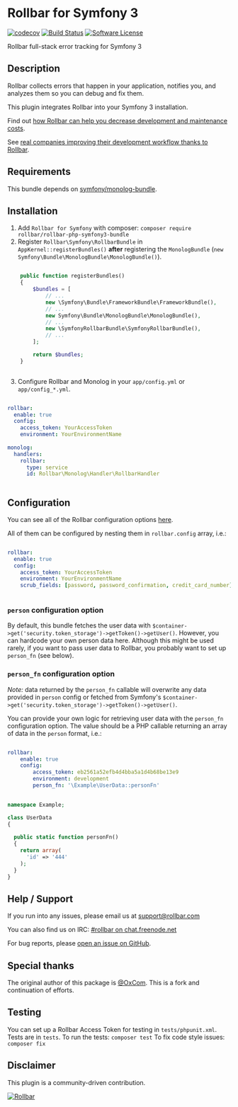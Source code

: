 # Rollbar for Symfony 3
[![codecov](https://codecov.io/gh/rollbar/rollbar-php-symfony3-bundle/branch/master/graph/badge.svg)](https://codecov.io/gh/rollbar/rollbar-php-symfony3-bundle)
[![Build Status](https://travis-ci.org/rollbar/rollbar-php-symfony3-bundle.svg?branch=master)](https://travis-ci.org/rollbar/rollbar-php-symfony3-bundle)
[![Software License](https://img.shields.io/badge/license-MIT-brightgreen.svg?style=flat-square)](LICENSE)

Rollbar full-stack error tracking for Symfony 3

## Description
Rollbar collects errors that happen in your application, notifies you, and analyzes them so you can debug and fix them.

This plugin integrates Rollbar into your Symfony 3 installation.

Find out [how Rollbar can help you decrease development and maintenance costs](https://rollbar.com/features/).

See [real companies improving their development workflow thanks to Rollbar](https://rollbar.com/customers/).

## Requirements

This bundle depends on [symfony/monolog-bundle](https://github.com/symfony/monolog-bundle).

## Installation
1. Add `Rollbar for Symfony` with composer: `composer require rollbar/rollbar-php-symfony3-bundle`
2. Register `Rollbar\Symfony\RollbarBundle` in `AppKernel::registerBundles()` **after** registering the `MonologBundle` (`new Symfony\Bundle\MonologBundle\MonologBundle()`).

```php

    public function registerBundles()
    {
        $bundles = [
            // ...
            new \Symfony\Bundle\FrameworkBundle\FrameworkBundle(),
            // ...
            new Symfony\Bundle\MonologBundle\MonologBundle(),
            // ...
            new \SymfonyRollbarBundle\SymfonyRollbarBundle(),
            // ...
        ];

        return $bundles;
    }
    
```

3. Configure Rollbar and Monolog in your `app/config.yml` or `app/config_*.yml`.

```yaml

rollbar:
  enable: true
  config:
    access_token: YourAccessToken
    environment: YourEnvironmentName
    
monolog:
  handlers:
    rollbar:
      type: service
      id: Rollbar\Monolog\Handler\RollbarHandler
    
```

## Configuration

You can see all of the Rollbar configuration options [here](https://github.com/rollbar/rollbar-php#configuration-reference).

All of them can be configured by nesting them in `rollbar.config` array, i.e.:

```yaml

rollbar:
  enable: true
  config:
    access_token: YourAccessToken
    environment: YourEnvironmentName
    scrub_fields: [password, password_confirmation, credit_card_number]
    
```

### `person` configuration option

By default, this bundle fetches the user data with `$container->get('security.token_storage')->getToken()->getUser()`. However, you can hardcode your own person data here. Although this might be used rarely, if you want to pass user data to Rollbar, you probably want to set up `person_fn` (see below).

### `person_fn` configuration option

*Note:* data returned by the `person_fn` callable will overwrite any data provided in `person` config or fetched from Symfony's `$container->get('security.token_storage')->getToken()->getUser()`.

You can provide your own logic for retrieving user data with the `person_fn` configuration option. The value should be a PHP callable returning an array of data in the `person` format, i.e.:

```yaml

rollbar:
    enable: true
    config:
        access_token: eb2561a52efb4d4bba5a1d4b68be13e9
        environment: development
        person_fn: '\Example\UserData::personFn'
        
```

```php
namespace Example;

class UserData
{
  
  public static function personFn()
  {
    return array(
      'id' => '444'
    );
  }
}
```

## Help / Support

If you run into any issues, please email us at [support@rollbar.com](mailto:support@rollbar.com)

You can also find us on IRC: [#rollbar on chat.freenode.net](irc://chat.freenode.net/rollbar)

For bug reports, please [open an issue on GitHub](https://github.com/rollbar/rollbar-php-symfony3-bundle/issues/new).

## Special thanks

The original author of this package is [@OxCom](https://www.oxcom.me). This is a fork and continuation of efforts.

## Testing

You can set up a Rollbar Access Token for testing in `tests/phpunit.xml`.
Tests are in `tests`.
To run the tests: `composer test`
To fix code style issues: `composer fix`

## Disclaimer

This plugin is a community-driven contribution.

[![Rollbar](https://d26gfdfi90p7cf.cloudfront.net/rollbar-badge.144534.o.png)](https://rollbar.com/)
